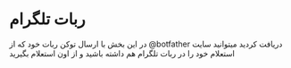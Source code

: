 # ربات تلگرام

در این بخش با ارسال توکن ربات خود که از @botfather دریافت کردید میتوانید سایت استعلام خود را در ربات تلگرام هم داشته باشید و از اون استعلام بگیرید
